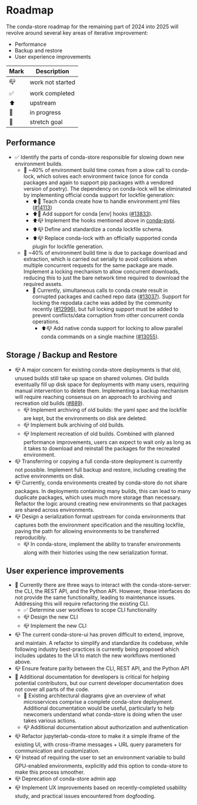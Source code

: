 # Roadmap

The conda-store roadmap for the remaining part of 2024 into 2025 will revolve around several key areas of iterative improvement:

- Performance
- Backup and restore
- User experience improvements

| Mark | Description      |
| ---- | ---------------- |
| 📪   | work not started |
| ✅   | work completed   |
| ⬆️   | upstream         |
| 🏃   | in progress      |
| 💪   | stretch goal     |


## Performance
- ✅ Identify the parts of conda-store responsible for slowing down new environment builds.
    - 🏃 ~40% of environment build time comes from a slow call to conda-lock, which solves each environment twice (once for conda packages and again to support pip packages with a vendored version of poetry). The dependency on conda-lock will be eliminated by implementing official conda support for lockfile generation:
        - ⬆️🏃 Teach conda create how to handle environment.yml files ([#14113](https://github.com/conda/conda/pull/14113))
        - ⬆️🏃 Add support for conda [env] hooks ([#13833](https://github.com/conda/conda/issues/13833)).
        - ⬆️📪 Implement the hooks mentioned above in [conda-pypi](https://github.com/conda-incubator/conda-pypi).
        - ⬆️📪 Define and standardize a conda lockfile schema.
        - ⬆️📪 Replace conda-lock with an officially supported conda plugin for lockfile generation.
    - 🏃 ~40% of environment build time is due to package download and extraction, which is carried out serially to avoid collisions when multiple concurrent requests for the same package are made. Implement a locking mechanism to allow concurrent downloads, reducing this to just the bare network time required to download the required assets.
        - 🏃 Currently, simultaneous calls to conda create result in corrupted packages and cached repo data ([#13037](https://github.com/conda/conda/issues/13037)). Support for locking the repodata cache was added by the community recently ([#12996](https://github.com/conda/conda/pull/12996)), but full locking support must be added to prevent conflicts/data corruption from other concurrent conda operations.
            - ⬆️📪 Add native conda support for locking to allow parallel conda commands on a single machine ([#13055](https://github.com/conda/conda/issues/13055)).

## Storage / Backup and Restore

- 📪 A major concern for existing conda-store deployments is that old, unused builds still take up space on shared volumes. Old builds eventually fill up disk space for deployments with many users, requiring manual intervention to delete them. Implementing a backup mechanism will require reaching consensus on an approach to archiving and recreation old builds ([#889](https://github.com/conda-incubator/conda-store/issues/889)).
    - 📪 Implement archiving of old builds: the yaml spec and the lockfile are kept, but the environments on disk are deleted.
    - 📪 Implement bulk archiving of old builds.
    - 📪 Implement recreation of old builds. Combined with planned performance improvements, users can expect to wait only as long as it takes to download and reinstall the packages for the recreated environment.
- 📪 Transferring or copying a full conda-store deployment is currently not possible. Implement full backup and restore, including creating the active environments on disk.
- 📪 Currently, conda environments created by conda-store do not share packages. In deployments containing many builds, this can lead to many duplicate packages, which uses much more storage than necessary. Refactor the logic around creating new environments so that packages are shared across environments.
- 📪 Design a serialization format upstream for conda environments that captures both the environment specification and the resulting lockfile, paving the path for allowing environments to be transferred reproducibly.
    - 📪 In conda-store, implement the ability to transfer environments along with their histories using the new serialization format.

## User experience improvements

- 🏃 Currently there are three ways to interact with the conda-store-server: the CLI, the REST API, and the Python API. However, these interfaces do not provide the same functionality, leading to maintenance issues. Addressing this will require refactoring the existing CLI.
    - ✅ Determine user workflows to scope CLI functionality
    - 📪 Design the new CLI
    - 📪 Implement the new CLI
- 📪 The current conda-store-ui has proven difficult to extend, improve, and maintain. A refactor to simplify and standardize its codebase, while following industry best-practices is currently being proposed which includes updates to the UI to match the new workflows mentioned above.
- 📪 Ensure feature parity between the CLI, REST API, and the Python API
- 🏃 Additional documentation for developers is critical for helping potential contributors, but our current developer documentation does not cover all parts of the code.
    - 🏃 Existing architectural diagrams give an overview of what microservices comprise a complete conda-store deployment. Additional documentation would be useful, particularly to help newcomers understand what conda-store is doing when the user takes various actions.
    - 📪 Additional documentation about authorization and authentication
- 📪 Refactor jupyterlab-conda-store to make it a simple iframe of the existing UI, with cross-iframe messages + URL query parameters for communication and customization.
- 📪 Instead of requiring the user to set an environment variable to build GPU-enabled environments, explicitly add this option to conda-store to make this process smoother.
- 📪 Deprecation of conda-store admin app
- 📪 Implement UX improvements based on recently-completed usability study, and practical issues encountered from dogfooding.
